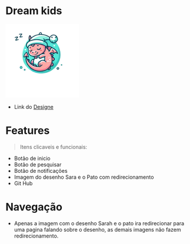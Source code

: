 # Dream kids

  <img src="icon.png" href="https://www.canva.com/design/DAGU3r7zZuM/vj8VNRsqzF4x5e6m3vM8Fg/edit?utm_content=DAGU3r7zZuM&utm_campaign=designshare&utm_medium=link2&utm_source=sharebutton" width="200px">

* Link do [Designe](https://www.canva.com/design/DAGU3r7zZuM/vj8VNRsqzF4x5e6m3vM8Fg/edit?utm_content=DAGU3r7zZuM&utm_campaign=designshare&utm_medium=link2&utm_source=sharebutton)

# Features

> Itens clicaveis e funcionais:
  * Botão de inicio
  * Botão de pesquisar
  * Botão de notificações
  * Imagem do desenho Sara e o Pato com redirecionamento
  * Git Hub 

# Navegação

* Apenas a imagem com o desenho Sarah e o pato ira redirecionar para uma pagina falando sobre o desenho, as demais imagens não fazem redirecionamento.
